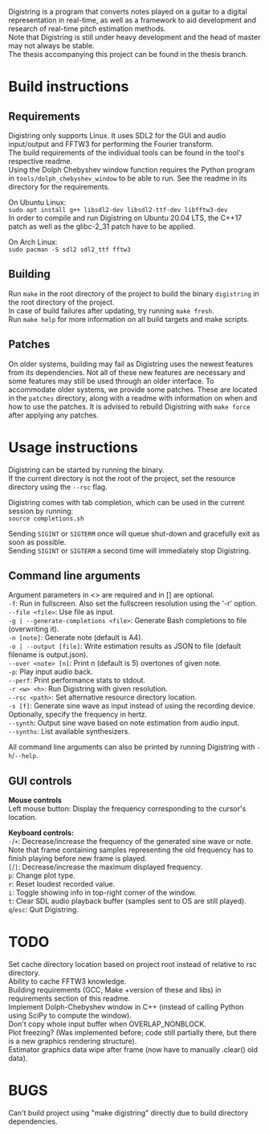 Digistring is a program that converts notes played on a guitar to a digital representation in real-time, as well as a framework to aid development and research of real-time pitch estimation methods.  
Note that Digistring is still under heavy development and the head of master may not always be stable.  
The thesis accompanying this project can be found in the thesis branch.


# Build instructions
## Requirements
Digistring only supports Linux. It uses SDL2 for the GUI and audio input/output and FFTW3 for performing the Fourier transform.  
The build requirements of the individual tools can be found in the tool's respective readme.  
Using the Dolph Chebyshev window function requires the Python program in `tools/dolph_chebyshev_window` to be able to run. See the readme in its directory for the requirements.

On Ubuntu Linux:  
`sudo apt install g++ libsdl2-dev libsdl2-ttf-dev libfftw3-dev`  
In order to compile and run Digistring on Ubuntu 20.04 LTS, the C++17 patch as well as the glibc-2_31 patch have to be applied.

On Arch Linux:  
`sudo pacman -S sdl2 sdl2_ttf fftw3`

## Building
Run `make` in the root directory of the project to build the binary `digistring` in the root directory of the project.  
In case of build failures after updating, try running `make fresh`.  
Run `make help` for more information on all build targets and make scripts.

## Patches
On older systems, building may fail as Digistring uses the newest features from its dependencies. Not all of these new features are necessary and some features may still be used through an older interface. To accommodate older systems, we provide some patches. These are located in the `patches` directory, along with a readme with information on when and how to use the patches. It is advised to rebuild Digistring with `make force` after applying any patches.


# Usage instructions
Digistring can be started by running the binary.  
If the current directory is not the root of the project, set the resource directory using the `--rsc` flag.

Digistring comes with tab completion, which can be used in the current session by running:  
`source completions.sh`

Sending `SIGINT` or `SIGTERM` once will queue shut-down and gracefully exit as soon as possible.  
Sending `SIGINT` or `SIGTERM` a second time will immediately stop Digistring.

## Command line arguments
Argument parameters in <> are required and in [] are optional.  
`-f`: Run in fullscreen. Also set the fullscreen resolution using the '-r' option.  
`--file <file>`: Use file as input.  
`-g | --generate-completions <file>`: Generate Bash completions to file (overwriting it).  
`-n [note]`: Generate note (default is A4).  
`-o | --output [file]`: Write estimation results as JSON to file (default filename is output.json).  
`--over <note> [n]`: Print n (default is 5) overtones of given note.  
`-p`: Play input audio back.  
`--perf`: Print performance stats to stdout.  
`-r <w> <h>`: Run Digistring with given resolution.  
`--rsc <path>`: Set alternative resource directory location.  
`-s [f]`: Generate sine wave as input instead of using the recording device. Optionally, specify the frequency in hertz.  
`--synth`: Output sine wave based on note estimation from audio input.  
`--synths`: List available synthesizers.

All command line arguments can also be printed by running Digistring with `-h`/`--help`.

## GUI controls
**Mouse controls**  
Left mouse button: Display the frequency corresponding to the cursor's location.

**Keyboard controls:**  
`-`/`+`: Decrease/increase the frequency of the generated sine wave or note. Note that frame containing samples representing the old frequency has to finish playing before new frame is played.  
`[`/`]`: Decrease/increase the maximum displayed frequency.  
`p`: Change plot type.  
`r`: Reset loudest recorded value.  
`i`: Toggle showing info in top-right corner of the window.  
`t`: Clear SDL audio playback buffer (samples sent to OS are still played).  
`q`/`esc`: Quit Digistring.


# TODO
Set cache directory location based on project root instead of relative to rsc directory.  
Ability to cache FFTW3 knowledge.  
Building requirements (GCC, Make +version of these and libs) in requirements section of this readme.  
Implement Dolph-Chebyshev window in C++ (instead of calling Python using SciPy to compute the window).  
Don't copy whole input buffer when OVERLAP_NONBLOCK.  
Plot freezing? (Was implemented before; code still partially there, but there is a new graphics rendering structure).  
Estimator graphics data wipe after frame (now have to manually .clear() old data).


# BUGS
Can't build project using "make digistring" directly due to build directory dependencies.
